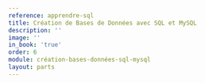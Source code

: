 ```yaml
---
reference: apprendre-sql
title: Création de Bases de Données avec SQL et MySQL
description: ''
image: ''
in_book: 'true'
order: 6
module: création-bases-données-sql-mysql
layout: parts
---
```

